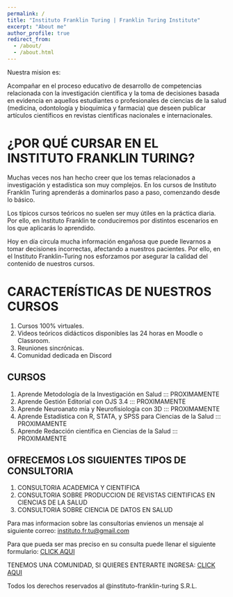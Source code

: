```yaml
---
permalink: /
title: "Instituto Franklin Turing | Franklin Turing Institute"
excerpt: "About me"
author_profile: true
redirect_from: 
  - /about/
  - /about.html
---
```


Nuestra mision es:

Acompañar en el proceso educativo de desarrollo de competencias relacionada con la investigación científica y la toma de decisiones basada en evidencia en aquellos estudiantes o profesionales de ciencias de la salud (medicina, odontología y bioquímica y farmacia) que deseen publicar artículos científicos en revistas cientificas nacionales e internacionales.

¿POR QUÉ CURSAR EN EL INSTITUTO FRANKLIN TURING?
======
Muchas veces nos han hecho creer que los temas relacionados a investigación y estadística son muy complejos. En los cursos de Instituto Franklin Turing aprenderás a dominarlos paso a paso, comenzando desde lo básico.

Los típicos cursos teóricos no suelen ser muy útiles en la práctica diaria. Por ello, en Instituto Franklin te conduciremos por distintos escenarios en los que aplicarás lo aprendido.

Hoy en día circula mucha información engañosa que puede llevarnos a tomar decisiones incorrectas, afectando a nuestros pacientes. Por ello, en el Instituto Franklin-Turing nos esforzamos por asegurar la calidad del contenido de nuestros cursos.


CARACTERÍSTICAS DE NUESTROS CURSOS
======
1. Cursos 100% virtuales.
2. Videos teóricos didácticos disponibles las 24 horas en Moodle o Classroom.
3. Reuniones sincrónicas. 
4. Comunidad dedicada en Discord


CURSOS
------

1. Aprende Metodología de la Investigación en Salud ::: PROXIMAMENTE
2. Aprende Gestión Editorial con OJS 3.4            ::: PROXIMAMENTE
3. Aprende Neuroanato mía y Neurofisiología con 3D   ::: PROXIMAMENTE
4. Aprende Estadística con R, STATA, y SPSS para Ciencias de la Salud ::: PROXIMAMENTE
5. Aprende Redacción científica en Ciencias de la Salud               ::: PROXIMAMENTE


OFRECEMOS LOS SIGUIENTES TIPOS DE CONSULTORIA
------

1. CONSULTORIA ACADEMICA Y CIENTIFICA
2. CONSULTORIA SOBRE PRODUCCION DE REVISTAS CIENTIFICAS EN CIENCIAS DE LA SALUD
3. CONSULTORIA SOBRE CIENCIA DE DATOS EN SALUD


Para mas informacion sobre las consultorias envienos un mensaje al siguiente correo: 
instituto.fr.tu@gmail.com

Para que pueda ser mas preciso en su consulta puede llenar el siguiente formulario: [CLICK AQUI](https://docs.google.com/forms/d/e/1FAIpQLSfBbddMd1ttyFfilsYjqfpkfXxjShA7oCn_3FhQr7M4igbQjw/viewform)


TENEMOS UNA COMUNIDAD, SI QUIERES ENTERARTE INGRESA: [CLICK AQUI](https://chat.whatsapp.com/E0Vo2H7KUaIAIxAZogth0y)

Todos los derechos reservados al @instituto-franklin-turing S.R.L.


